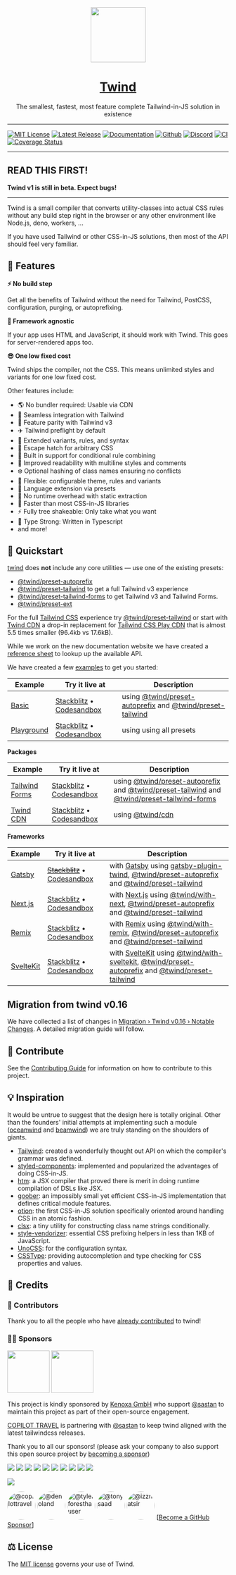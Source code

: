 <div align="center">

<img src="https://twind.dev/assets/twind-logo-animated.svg" height="125" width="125" />
<a href="https://twind.style" align="center"><h1>Twind</h1></a>

<p align="center">
The smallest, fastest, most feature complete Tailwind-in-JS solution in existence
</p>

</div>

---

[![MIT License](https://flat.badgen.net/github/license/tw-in-js/twind)](https://github.com/tw-in-js/twind/blob/next/LICENSE)
[![Latest Release](https://flat.badgen.net/npm/v/twind/next?icon=npm&label&cache=10800&color=blue)](https://www.npmjs.com/package/twind/v/next)
[![Documentation](https://flat.badgen.net/badge/icon/Documentation?icon=awesome&label)](https://twind.style)
[![Github](https://flat.badgen.net/badge/icon/tw-in-js%2Ftwind?icon=github&label)](https://github.com/tw-in-js/twind/tree/next)
[![Discord](https://img.shields.io/discord/798324011980423188?label=chat&logo=discord)](https://chat.twind.style)
[![CI](https://github.com/tw-in-js/twind/actions/workflows/ci.yml/badge.svg?branch=next)](https://github.com/tw-in-js/twind/actions/workflows/ci.yml)
[![Coverage Status](https://flat.badgen.net/coveralls/c/github/tw-in-js/twind/next?icon=codecov&label&cache=10800)](https://coveralls.io/github/tw-in-js/twind?branch=next)

---

## READ THIS FIRST!

**Twind v1 is still in beta. Expect bugs!**

---

Twind is a small compiler that converts utility-classes into actual CSS rules without any build step right in the browser or any other environment like Node.js, deno, workers, ...

If you have used Tailwind or other CSS-in-JS solutions, then most of the API should feel very familiar.

## 🚀 Features

**⚡️ No build step**

Get all the benefits of Tailwind without the need for Tailwind, PostCSS, configuration, purging, or autoprefixing.

**🚀 Framework agnostic**

If your app uses HTML and JavaScript, it should work with Twind. This goes for server-rendered apps too.

**😎 One low fixed cost**

Twind ships the compiler, not the CSS. This means unlimited styles and variants for one low fixed cost.

Other features include:

- 🌎 No bundler required: Usable via CDN
- 🎨 Seamless integration with Tailwind
- 🤝 Feature parity with Tailwind v3
- ✈️ Tailwind preflight by default
- 🎯 Extended variants, rules, and syntax
- 🚓 Escape hatch for arbitrary CSS
- 🤖 Built in support for conditional rule combining
- 🧐 Improved readability with multiline styles and comments
- ❄️ Optional hashing of class names ensuring no conflicts
- 🔩 Flexible: configurable theme, rules and variants
- 🔌 Language extension via presets
- 🎩 No runtime overhead with static extraction
- 🚅 Faster than most CSS-in-JS libraries
- ⚡ Fully tree shakeable: Only take what you want
- 🦾 Type Strong: Written in Typescript
- and more!

## 🦄 Quickstart

[twind](https://github.com/tw-in-js/twind/tree/next/packages/twind) does **not** include any core utilities — use one of the existing presets:

- [@twind/preset-autoprefix](https://github.com/tw-in-js/twind/tree/next/packages/preset-autoprefix)
- [@twind/preset-tailwind](https://github.com/tw-in-js/twind/tree/next/packages/preset-tailwind) to get a full Tailwind v3 experience
- [@twind/preset-tailwind-forms](https://github.com/tw-in-js/twind/tree/next/packages/preset-tailwind-forms) to get Tailwind v3 and Tailwind Forms.
- [@twind/preset-ext](hhttps://github.com/tw-in-js/twind/tree/next/packages/preset-ext)

For the full [Tailwind CSS](https://tailwindcss.com) experience try [@twind/preset-tailwind](https://github.com/tw-in-js/twind/tree/next/packages/preset-tailwind) or start with [Twind CDN](https://github.com/tw-in-js/twind/tree/next/packages/cdn) a drop-in replacement for [Tailwind CSS Play CDN](https://tailwindcss.com/docs/installation/play-cdn) that is almost 5.5 times smaller (96.4kb vs 17.6kB).

While we work on the new documentation website we have created a [reference sheet](https://github.com/tw-in-js/twind/blob/next/website/pages/docs/reference.md) to lookup up the available API.

We have created a few [examples](https://github.com/tw-in-js/twind/tree/next/examples) to get you started:

| Example                                                                       | Try it live at                                                                                                                                                                    | Description                                                                                                                                                                                                 |
| ----------------------------------------------------------------------------- | --------------------------------------------------------------------------------------------------------------------------------------------------------------------------------- | ----------------------------------------------------------------------------------------------------------------------------------------------------------------------------------------------------------- |
| [Basic](https://github.com/tw-in-js/twind/tree/next/examples/basic)           | [Stackblitz](https://stackblitz.com/fork/github/tw-in-js/twind/tree/next/examples/basic) • [Codesandbox](https://githubbox.com/tw-in-js/twind/tree/next/examples/basic)           | using [@twind/preset-autoprefix](https://github.com/tw-in-js/twind/tree/next/packages/preset-autoprefix) and [@twind/preset-tailwind](https://github.com/tw-in-js/twind/tree/next/packages/preset-tailwind) |
| [Playground](https://github.com/tw-in-js/twind/tree/next/examples/playground) | [Stackblitz](https://stackblitz.com/fork/github/tw-in-js/twind/tree/next/examples/playground) • [Codesandbox](https://githubbox.com/tw-in-js/twind/tree/next/examples/playground) | using using all presets                                                                                                                                                                                     |

**Packages**

| Example                                                                               | Try it live at                                                                                                                                                                                        | Description                                                                                                                                                                                                                                                                                                                |
| ------------------------------------------------------------------------------------- | ----------------------------------------------------------------------------------------------------------------------------------------------------------------------------------------------------- | -------------------------------------------------------------------------------------------------------------------------------------------------------------------------------------------------------------------------------------------------------------------------------------------------------------------------- |
| [Tailwind Forms](https://github.com/tw-in-js/twind/tree/next/examples/tailwind-forms) | [Stackblitz](https://stackblitz.com/fork/github/tw-in-js/twind/tree/next/examples/using-tailwind-forms) • [Codesandbox](https://githubbox.com/tw-in-js/twind/tree/next/examples/using-tailwind-forms) | using [@twind/preset-autoprefix](https://github.com/tw-in-js/twind/tree/next/packages/preset-autoprefix) and [@twind/preset-tailwind](https://github.com/tw-in-js/twind/tree/next/packages/preset-tailwind) and [@twind/preset-tailwind-forms](https://github.com/tw-in-js/twind/tree/next/packages/preset-tailwind-forms) |
| [Twind CDN](https://github.com/tw-in-js/twind/tree/next/examples/using-twind-cdn)     | [Stackblitz](https://stackblitz.com/fork/github/tw-in-js/twind/tree/next/examples/using-twind-cdn) • [Codesandbox](https://githubbox.com/tw-in-js/twind/tree/next/examples/using-twind-cdn)           | using [@twind/cdn](https://github.com/tw-in-js/twind/tree/next/packages/cdn)                                                                                                                                                                                                                                               |

**Frameworks**

| Example                                                                          | Try it live at                                                                                                                                                                            | Description                                                                                                                                                                                                                                                                                                                                          |
| -------------------------------------------------------------------------------- | ----------------------------------------------------------------------------------------------------------------------------------------------------------------------------------------- | ---------------------------------------------------------------------------------------------------------------------------------------------------------------------------------------------------------------------------------------------------------------------------------------------------------------------------------------------------- |
| [Gatsby](https://github.com/tw-in-js/twind/tree/next/examples/gatsby)            | ~~[Stackblitz](https://stackblitz.com/fork/github/tw-in-js/twind/tree/next/examples/with-gatsby)~~ • [Codesandbox](https://githubbox.com/tw-in-js/twind/tree/next/examples/with-gatsby)   | with [Gatsby](https://www.gatsbyjs.com) using [gatsby-plugin-twind](https://github.com/tw-in-js/twind/tree/next/packages/gatsby-plugin-twind), [@twind/preset-autoprefix](https://github.com/tw-in-js/twind/tree/next/packages/preset-autoprefix) and [@twind/preset-tailwind](https://github.com/tw-in-js/twind/tree/next/packages/preset-tailwind) |
| [Next.js](https://github.com/tw-in-js/twind/tree/next/examples/with-next)        | [Stackblitz](https://stackblitz.com/fork/github/tw-in-js/twind/tree/next/examples/with-next) • [Codesandbox](https://githubbox.com/tw-in-js/twind/tree/next/examples/with-next)           | with [Next.js](https://nextjs.org) using [@twind/with-next](https://github.com/tw-in-js/twind/tree/next/packages/with-next), [@twind/preset-autoprefix](https://github.com/tw-in-js/twind/tree/next/packages/preset-autoprefix) and [@twind/preset-tailwind](https://github.com/tw-in-js/twind/tree/next/packages/preset-tailwind)                   |
| [Remix](https://github.com/tw-in-js/twind/tree/next/examples/with-remix)         | [Stackblitz](https://stackblitz.com/fork/github/tw-in-js/twind/tree/next/examples/with-remix) • [Codesandbox](https://githubbox.com/tw-in-js/twind/tree/next/examples/with-remix)         | with [Remix](https://remix.run) using [@twind/with-remix](https://github.com/tw-in-js/twind/tree/next/packages/with-remix), [@twind/preset-autoprefix](https://github.com/tw-in-js/twind/tree/next/packages/preset-autoprefix) and [@twind/preset-tailwind](https://github.com/tw-in-js/twind/tree/next/packages/preset-tailwind)                    |
| [SvelteKit](https://github.com/tw-in-js/twind/tree/next/examples/with-sveltekit) | [Stackblitz](https://stackblitz.com/fork/github/tw-in-js/twind/tree/next/examples/with-sveltekit) • [Codesandbox](https://githubbox.com/tw-in-js/twind/tree/next/examples/with-sveltekit) | with [SvelteKit](https://kit.svelte.dev) using [@twind/with-sveltekit](https://github.com/tw-in-js/twind/tree/next/packages/with-sveltekit), [@twind/preset-autoprefix](https://github.com/tw-in-js/twind/tree/next/packages/preset-autoprefix) and [@twind/preset-tailwind](https://github.com/tw-in-js/twind/tree/next/packages/preset-tailwind)   |

## Migration from twind v0.16

We have collected a list of changes in [Migration › Twind v0.16 › Notable Changes](https://github.com/tw-in-js/twind/blob/next/website/pages/docs/migration.md#notable-changes). A detailed migration guide will follow.

## 🧱 Contribute

See the [Contributing Guide](./CONTRIBUTING.md) for information on how to contribute to this project.

## 💡 Inspiration

It would be untrue to suggest that the design here is totally original. Other than the founders' initial attempts at implementing such a module ([oceanwind](https://github.com/lukejacksonn/oceanwind) and [beamwind](https://github.com/kenoxa/beamwind)) we are truly standing on the shoulders of giants.

- [Tailwind](https://tailwindcss.com/): created a wonderfully thought out API on which the compiler's grammar was defined.
- [styled-components](https://styled-components.com/): implemented and popularized the advantages of doing CSS-in-JS.
- [htm](https://github.com/developit/htm): a JSX compiler that proved there is merit in doing runtime compilation of DSLs like JSX.
- [goober](https://github.com/cristianbote/goober): an impossibly small yet efficient CSS-in-JS implementation that defines critical module features.
- [otion](https://github.com/kripod/otion): the first CSS-in-JS solution specifically oriented around handling CSS in an atomic fashion.
- [clsx](https://github.com/lukeed/clsx): a tiny utility for constructing class name strings conditionally.
- [style-vendorizer](https://github.com/kripod/style-vendorizer): essential CSS prefixing helpers in less than 1KB of JavaScript.
- [UnoCSS](https://github.com/antfu/unocss): for the configuration syntax.
- [CSSType](https://github.com/frenic/csstype): providing autocompletion and type checking for CSS properties and values.

## 🌸 Credits

### 🤝 Contributors

Thank you to all the people who have <a href="https://github.com/tw-in-js/twind/graphs/contributors">already contributed</a> to twind!

### 🙏🏾 Sponsors

<a href="https://www.kenoxa.com" target="_blank"><img src="https://images.opencollective.com/kenoxa/9c25796/logo/68.png" height="96"></a>
<a href="https://www.copilottravel.com" target="_blank"><img src="https://assets.website-files.com/5f7bc722eed484e8af21e542/620edd53664c683a9cb371a3_copilot%20travel%20vector%20header%20logo.svg" height="96"></a>

This project is kindly sponsored by <a href="https://www.kenoxa.com" target="_blank">Kenoxa GmbH</a> who support [@sastan](https://github.com/sastan) to maintain this project as part of their open-source engagement.

<a href="https://www.copilottravel.com" target="_blank">COPILOT TRAVEL</a> is partnering with [@sastan](https://github.com/sastan) to keep twind aligned with the latest tailwindcss releases.

Thank you to all our sponsors! (please ask your company to also support this open source project by [becoming a sponsor](https://opencollective.com/twind#sponsor))

<a href="https://opencollective.com/twind/sponsor/0/website" target="_blank"><img src="https://opencollective.com/twind/sponsor/0/avatar.svg"></a>
<a href="https://opencollective.com/twind/sponsor/1/website" target="_blank"><img src="https://opencollective.com/twind/sponsor/1/avatar.svg"></a>
<a href="https://opencollective.com/twind/sponsor/2/website" target="_blank"><img src="https://opencollective.com/twind/sponsor/2/avatar.svg"></a>
<a href="https://opencollective.com/twind/sponsor/3/website" target="_blank"><img src="https://opencollective.com/twind/sponsor/3/avatar.svg"></a>
<a href="https://opencollective.com/twind/sponsor/4/website" target="_blank"><img src="https://opencollective.com/twind/sponsor/4/avatar.svg"></a>
<a href="https://opencollective.com/twind/sponsor/5/website" target="_blank"><img src="https://opencollective.com/twind/sponsor/5/avatar.svg"></a>
<a href="https://opencollective.com/twind/sponsor/6/website" target="_blank"><img src="https://opencollective.com/twind/sponsor/6/avatar.svg"></a>
<a href="https://opencollective.com/twind/sponsor/7/website" target="_blank"><img src="https://opencollective.com/twind/sponsor/7/avatar.svg"></a>
<a href="https://opencollective.com/twind/sponsor/8/website" target="_blank"><img src="https://opencollective.com/twind/sponsor/8/avatar.svg"></a>
<a href="https://opencollective.com/twind/sponsor/9/website" target="_blank"><img src="https://opencollective.com/twind/sponsor/9/avatar.svg"></a>

<a href="https://opencollective.com/twind#backers" target="_blank"><img src="https://opencollective.com/twind/backers.svg?width=890"></a>

<a href="https://github.com/copilottravel" target="_blank"><img style="border-radius: 50%!important" src="https://avatars.githubusercontent.com/u/64566279?s=88&v=4" width="64" height="64" alt="@copilottravel"></a>
<a href="https://github.com/denoland" target="_blank"><img style="border-radius: 50%!important" src="https://avatars.githubusercontent.com/u/42048915?s=88&v=4" width="64" height="64" alt="@denoland"></a>
<a href="https://github.com/tylerforesthauser" target="_blank"><img style="border-radius: 50%!important" src="https://avatars.githubusercontent.com/u/1226786?v=4" width="64" height="64" alt="@tylerforesthauser"></a>
<a href="https://github.com/tonysaad" target="_blank"><img style="border-radius: 50%!important" src="https://avatars.githubusercontent.com/u/1137569?v=4" width="64" height="64" alt="@tonysaad"></a>
<a href="https://github.com/izznatsir" target="_blank"><img style="border-radius: 50%!important" src="https://avatars.githubusercontent.com/u/32354148?s=120&v=4" width="64" height="64" alt="@izznatsir"></a>
[[Become a GitHub Sponsor](https://github.com/sponsors/tw-in-js)]

## ⚖️ License

The [MIT license](https://github.com/tw-in-js/twind/blob/main/LICENSE) governs your use of Twind.
